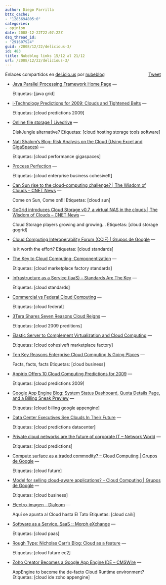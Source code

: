 ```yaml
---
author: Diego Parrilla
bttc_cache:
- "1283694805:0"
categories:
- opinion
date: 2008-12-22T22:07:22Z
dsq_thread_id:
- "291607924"
guid: /2008/12/22/delicious-3/
id: 483
title: Nubeblog links 15/12 al 21/12
url: /2008/12/22/delicious-3/
---
```


<div style="float: right; margin-left: 10px;">
  <a href="https://twitter.com/share" class="twitter-share-button" data-via="nubeblog" data-count="vertical" data-url="/2008/12/22/delicious-3/">Tweet</a>
</div>

Enlaces compartidos en [del.icio.us](http://del.icio.us/) por  [nubeblog](http://delicious.com/nubeblog)

  * [Java Parallel Processing Framework Home Page](http://www.jppf.org/ "http://www.jppf.org/") &#8212;
  
    Etiquetas: [java grid]
  * [i-Technology Predictions for 2009: Clouds and Tightened Belts](http://cms.sys-con.com/node/783780 "http://cms.sys-con.com/node/783780") &#8212;
  
    Etiquetas: [cloud predictions 2009]
  * [Online file storage | Livedrive](http://www.livedrive.com/ "http://www.livedrive.com/") &#8212;
  
    DiskJungle alternative? Etiquetas: [cloud hosting storage tools software]
  * [Nati Shalom&#8217;s Blog: Risk Analysis on the Cloud (Using Excel and GigaSpaces)](http://natishalom.typepad.com/nati_shaloms_blog/2008/12/risk-analysis-as-a-service-using-excel-and-gigaspaces.html "http://natishalom.typepad.com/nati_shaloms_blog/2008/12/risk-analysis-as-a-service-using-excel-and-gigaspaces.html") &#8212;
  
    Etiquetas: [cloud performance gigaspaces]
  * [Process Perfection](http://jroller.com/MasterMark/entry/the_enterprise_cloud "http://jroller.com/MasterMark/entry/the_enterprise_cloud") &#8212;
  
    Etiquetas: [cloud enterprise business cohesiveft]
  * [Can Sun rise to the cloud-computing challenge? | The Wisdom of Clouds &#8211; CNET News](http://news.cnet.com/8301-19413_3-10123834-240.html?part=rss&tag=feed&subj=TheWisdomofClouds "http://news.cnet.com/8301-19413_3-10123834-240.html?part=rss&tag=feed&subj=TheWisdomofClouds") &#8212;
  
    Come on Sun, Come on!!! Etiquetas: [cloud sun]
  * [GoGrid introduces Cloud Storage v0.7, a virtual NAS in the clouds | The Wisdom of Clouds &#8211; CNET News](http://news.cnet.com/8301-19413_3-10122555-240.html?part=rss&tag=feed&subj=TheWisdomofClouds "http://news.cnet.com/8301-19413_3-10122555-240.html?part=rss&tag=feed&subj=TheWisdomofClouds") &#8212;
  
    Cloud Storage players growing and growing&#8230; Etiquetas: [cloud storage gogrid]
  * [Cloud Computing Interoperability Forum (CCIF) | Grupos de Google](http://groups.google.ca/group/cloudforum?msg=pending "http://groups.google.ca/group/cloudforum?msg=pending") &#8212;
  
    Is it worth the effort? Etiquetas: [cloud standards]
  * [The Key to Cloud Computing: Componentization](http://cloudcomputing.sys-con.com/node/773522 "http://cloudcomputing.sys-con.com/node/773522") &#8212;
  
    Etiquetas: [cloud marketplace factory standards]
  * [Infrastructure as a Service (IaaS) &#8211; Standards Are The Key](http://cloudcomputing.sys-con.com/node/778713 "http://cloudcomputing.sys-con.com/node/778713") &#8212;
  
    Etiquetas: [cloud standards]
  * [Commercial vs Federal Cloud Computing](http://cloudcomputing.sys-con.com/node/771254 "http://cloudcomputing.sys-con.com/node/771254") &#8212;
  
    Etiquetas: [cloud federal]
  * [3Tera Shares Seven Reasons Cloud Reigns](http://cloudcomputing.sys-con.com/node/779775 "http://cloudcomputing.sys-con.com/node/779775") &#8212;
  
    Etiquetas: [cloud 2009 preditions]
  * [Elastic Server to Complement Virtualization and Cloud Computing](http://cloudcomputing.sys-con.com/node/781242 "http://cloudcomputing.sys-con.com/node/781242") &#8212;
  
    Etiquetas: [cloud cohesiveft marketplace factory]
  * [Ten Key Reasons Enterprise Cloud Computing Is Going Places](http://cloudcomputing.sys-con.com/node/782055 "http://cloudcomputing.sys-con.com/node/782055") &#8212;
  
    Facts, facts, facts Etiquetas: [cloud business]
  * [Appirio Offers 10 Cloud Computing Predictions for 2009](http://cloudcomputing.sys-con.com/node/784438 "http://cloudcomputing.sys-con.com/node/784438") &#8212;
  
    Etiquetas: [cloud predictions 2009]
  * [Google App Engine Blog: System Status Dashboard, Quota Details Page, and a Billing Sneak Preview](http://googleappengine.blogspot.com/2008/12/system-status-dashboard-quota-details.html "http://googleappengine.blogspot.com/2008/12/system-status-dashboard-quota-details.html") &#8212;
  
    Etiquetas: [cloud billing google appengine]
  * [Data Center Executives See Clouds In Their Future](http://blogs.gartner.com/thomas_bittman/2008/12/11/data-center-executives-see-clouds-in-their-future/ "http://blogs.gartner.com/thomas_bittman/2008/12/11/data-center-executives-see-clouds-in-their-future/") &#8212;
  
    Etiquetas: [cloud predictions datacenter]
  * [Private cloud networks are the future of corporate IT &#8211; Network World](http://www.networkworld.com/news/2008/111208-private-cloud-networks.html "http://www.networkworld.com/news/2008/111208-private-cloud-networks.html") &#8212;
  
    Etiquetas: [cloud predictions]
  * [Compute surface as a traded commodity? &#8211; Cloud Computing | Grupos de Google](http://groups.google.com/group/cloud-computing/browse_thread/thread/388a9fab38b17643 "http://groups.google.com/group/cloud-computing/browse_thread/thread/388a9fab38b17643") &#8212;
  
    Etiquetas: [cloud future]
  * [Model for selling cloud-aware applications? &#8211; Cloud Computing | Grupos de Google](http://groups.google.com/group/cloud-computing/browse_thread/thread/09e58a5827bc98f2?pli=1 "http://groups.google.com/group/cloud-computing/browse_thread/thread/09e58a5827bc98f2?pli=1") &#8212;
  
    Etiquetas: [cloud business]
  * [Electro-imagen &#8211; Dialcom](http://www.electro-imagen.com/index.php?option=com_content&task=view&id=2496&Itemid=66 "http://www.electro-imagen.com/index.php?option=com_content&task=view&id=2496&Itemid=66") &#8212;
  
    Aquí se apunta al Cloud hasta El Tato Etiquetas: [cloud cañí]
  * [Software as a Service, SaaS :: Morph eXchange](http://www.morphexchange.com/ "http://www.morphexchange.com/") &#8212;
  
    Etiquetas: [cloud paas]
  * [Rough Type: Nicholas Carr&#8217;s Blog: Cloud as a feature](http://www.roughtype.com/archives/2008/11/the_cloud_as_a.php "http://www.roughtype.com/archives/2008/11/the_cloud_as_a.php") &#8212;
  
    Etiquetas: [cloud future ec2]
  * [Zoho Creator Becomes a Google App Engine IDE &#8211; CMSWire](http://www.cmswire.com/cms/enterprise-20/zoho-creator-becomes-a-google-app-engine-ide-003690.php "http://www.cmswire.com/cms/enterprise-20/zoho-creator-becomes-a-google-app-engine-ide-003690.php") &#8212;
  
    AppEngine to become the de-facto Cloud Runtime environment? Etiquetas: [cloud ide zoho appengine]
